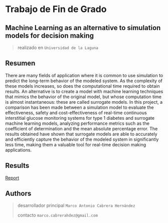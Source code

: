 # Trabajo de Fin de Grado

## Machine Learning as an alternative to simulation models for decision making

> realizado en `Universidad de la Laguna`

## Resumen

There are many fields of application where it is common to use simulation to predict the long-term behavior of the modeled system. As the complexity of these models increases, so does the computational time required to obtain results. An alternative is to create a model with machine learning techniques that mimics the behavior of the original model, but whose computation time is almost instantaneous: these are called surrogate models. In this project, a comparison has been made between a simulation model to evaluate the effectiveness, safety and cost-effectiveness of real-time continuous interstitial glucose monitoring systems for type 1 diabetes and surrogate machine learning models, analyzing performance metrics such as the coefficient of determination and the mean absolute percentage error. The results obtained have shown that surrogate models are able to accurately and efficiently capture the behavior of the modeled system in significantly less time, making them a valuable tool for real-time decision making applications.

## Results

[Report](https://github.com/marcocabrerahdez/TFG/blob/main/Report.pdf)

## Authors

> desarrollador principal `Marco Antonio Cabrera Hernández`
>
> contacto `marco.cabrerahdez@gmail.com`
